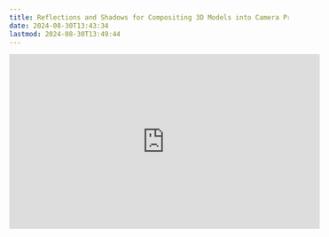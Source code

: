 ```yaml
---
title: Reflections and Shadows for Compositing 3D Models into Camera Projected 2D Photos
date: 2024-08-30T13:43:34
lastmod: 2024-08-30T13:49:44
---
```


<div class="iframe-16-9-container">
<iframe class="youTubeIframe" width="560" height="315" src="https://www.youtube.com/embed/BSqLLKbcd24?rel=0" title="YouTube video player" frameborder="0" allow="accelerometer; autoplay; clipboard-write; encrypted-media; gyroscope; picture-in-picture; web-share" referrerpolicy="strict-origin-when-cross-origin" allowfullscreen></iframe>
</div>
